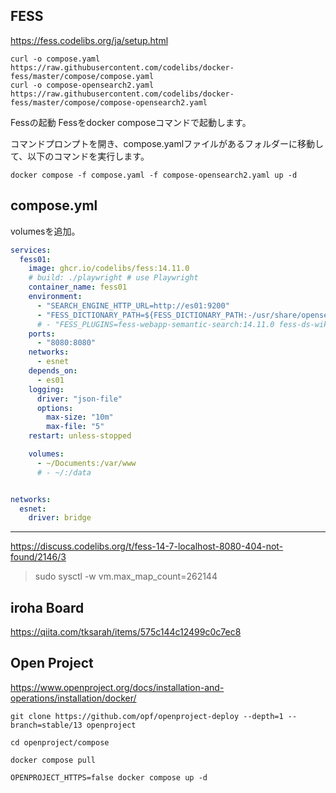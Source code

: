 
## FESS
https://fess.codelibs.org/ja/setup.html

```
curl -o compose.yaml https://raw.githubusercontent.com/codelibs/docker-fess/master/compose/compose.yaml
curl -o compose-opensearch2.yaml https://raw.githubusercontent.com/codelibs/docker-fess/master/compose/compose-opensearch2.yaml
```


Fessの起動
Fessをdocker composeコマンドで起動します。

コマンドプロンプトを開き、compose.yamlファイルがあるフォルダーに移動して、以下のコマンドを実行します。

```
docker compose -f compose.yaml -f compose-opensearch2.yaml up -d
```


## compose.yml
volumesを追加。
```yml
services:
  fess01:
    image: ghcr.io/codelibs/fess:14.11.0
    # build: ./playwright # use Playwright
    container_name: fess01
    environment:
      - "SEARCH_ENGINE_HTTP_URL=http://es01:9200"
      - "FESS_DICTIONARY_PATH=${FESS_DICTIONARY_PATH:-/usr/share/opensearch/config/dictionary/}"
      # - "FESS_PLUGINS=fess-webapp-semantic-search:14.11.0 fess-ds-wikipedia:14.11.0"
    ports:
      - "8080:8080"
    networks:
      - esnet
    depends_on:
      - es01
    logging:
      driver: "json-file"
      options:
        max-size: "10m"
        max-file: "5"
    restart: unless-stopped

    volumes:
      - ~/Documents:/var/www
      # - ~/:/data


networks:
  esnet:
    driver: bridge

```

---
https://discuss.codelibs.org/t/fess-14-7-localhost-8080-404-not-found/2146/3

> sudo sysctl -w vm.max_map_count=262144


## iroha Board

https://qiita.com/tksarah/items/575c144c12499c0c7ec8


## Open Project
https://www.openproject.org/docs/installation-and-operations/installation/docker/

```
git clone https://github.com/opf/openproject-deploy --depth=1 --branch=stable/13 openproject

cd openproject/compose

docker compose pull

OPENPROJECT_HTTPS=false docker compose up -d
```